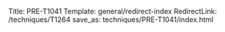 Title: PRE-T1041
Template: general/redirect-index
RedirectLink: /techniques/T1264
save_as: techniques/PRE-T1041/index.html